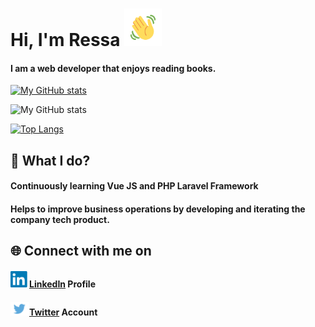 # Hi, I'm Ressa <img src="/images/wave.gif" width="60px">
#### I am a web developer that enjoys reading books.
[![My GitHub stats](https://github-readme-stats.vercel.app/api?username=nressa)](https://github.com/nressa/github-readme-stats)


![My GitHub stats](https://github-readme-stats.vercel.app/api?username=nressa&count_private=true)

[![Top Langs](https://github-readme-stats.vercel.app/api/top-langs/?username=nressa)](https://github.com/nressa/github-readme-stats)

## 🌱 What I do?
#### Continuously learning Vue JS and PHP Laravel Framework
#### Helps to improve business operations by developing and iterating the company tech product.
## 🌐 Connect with me on
#### <img src="/images/linkedin.png" width="30px">[LinkedIn](https://www.linkedin.com/in/ressa-nova-magbanua-3a7850172/) Profile
#### <img src="/images/twitter.jpg" width="30px">[Twitter](https://twitter.com/MagbanuaRessa) Account
